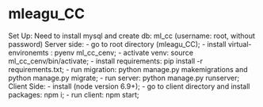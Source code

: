 # mleagu_CC

Set Up:
  Need to install mysql and create db: ml_cc (username: root, without password)
  Server side:
      - go to root directory (mleagu_CC);
      - install virtual-environemts : pyenv ml_cc_cenv;
      - activate venv: source ml_cc_cenv/bin/activate;
      - install requirements: pip install -r requirements.txt;
      - run migration: python manage.py makemigrations and python manage.py migrate;
      - run server: python manage.py runserver;
  Client Side:
      - install (node version 6.9+);
      - go to client directory and install packages: npm i;
      - run client: npm start;